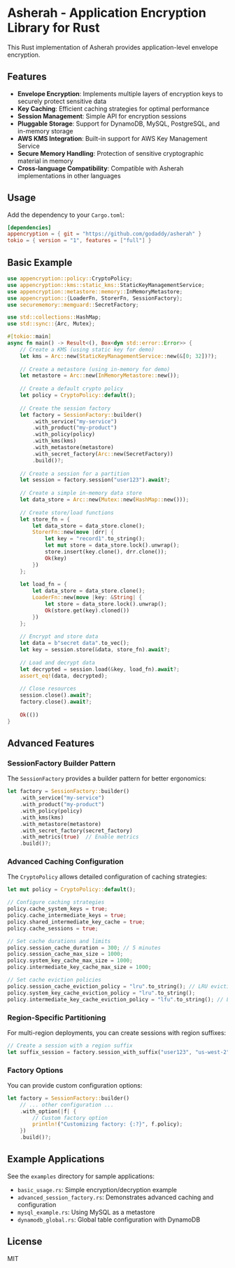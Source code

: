 # Asherah - Application Encryption Library for Rust

This Rust implementation of Asherah provides application-level envelope encryption.

## Features

- **Envelope Encryption**: Implements multiple layers of encryption keys to securely protect sensitive data
- **Key Caching**: Efficient caching strategies for optimal performance 
- **Session Management**: Simple API for encryption sessions
- **Pluggable Storage**: Support for DynamoDB, MySQL, PostgreSQL, and in-memory storage
- **AWS KMS Integration**: Built-in support for AWS Key Management Service
- **Secure Memory Handling**: Protection of sensitive cryptographic material in memory
- **Cross-language Compatibility**: Compatible with Asherah implementations in other languages

## Usage

Add the dependency to your `Cargo.toml`:

```toml
[dependencies]
appencryption = { git = "https://github.com/godaddy/asherah" }
tokio = { version = "1", features = ["full"] }
```

## Basic Example

```rust
use appencryption::policy::CryptoPolicy;
use appencryption::kms::static_kms::StaticKeyManagementService;
use appencryption::metastore::memory::InMemoryMetastore;
use appencryption::{LoaderFn, StorerFn, SessionFactory};
use securememory::memguard::SecretFactory;

use std::collections::HashMap;
use std::sync::{Arc, Mutex};

#[tokio::main]
async fn main() -> Result<(), Box<dyn std::error::Error>> {
    // Create a KMS (using static key for demo)
    let kms = Arc::new(StaticKeyManagementService::new(&[0; 32])?);
    
    // Create a metastore (using in-memory for demo)
    let metastore = Arc::new(InMemoryMetastore::new());
    
    // Create a default crypto policy
    let policy = CryptoPolicy::default();
    
    // Create the session factory
    let factory = SessionFactory::builder()
        .with_service("my-service")
        .with_product("my-product")
        .with_policy(policy)
        .with_kms(kms)
        .with_metastore(metastore)
        .with_secret_factory(Arc::new(SecretFactory))
        .build()?;
    
    // Create a session for a partition
    let session = factory.session("user123").await?;
    
    // Create a simple in-memory data store
    let data_store = Arc::new(Mutex::new(HashMap::new()));
    
    // Create store/load functions
    let store_fn = {
        let data_store = data_store.clone();
        StorerFn::new(move |drr| {
            let key = "record1".to_string();
            let mut store = data_store.lock().unwrap();
            store.insert(key.clone(), drr.clone());
            Ok(key)
        })
    };
    
    let load_fn = {
        let data_store = data_store.clone();
        LoaderFn::new(move |key: &String| {
            let store = data_store.lock().unwrap();
            Ok(store.get(key).cloned())
        })
    };
    
    // Encrypt and store data
    let data = b"secret data".to_vec();
    let key = session.store(&data, store_fn).await?;
    
    // Load and decrypt data
    let decrypted = session.load(&key, load_fn).await?;
    assert_eq!(data, decrypted);
    
    // Close resources
    session.close().await?;
    factory.close().await?;
    
    Ok(())
}
```

## Advanced Features

### SessionFactory Builder Pattern

The `SessionFactory` provides a builder pattern for better ergonomics:

```rust
let factory = SessionFactory::builder()
    .with_service("my-service")
    .with_product("my-product")
    .with_policy(policy)
    .with_kms(kms)
    .with_metastore(metastore)
    .with_secret_factory(secret_factory)
    .with_metrics(true)  // Enable metrics
    .build()?;
```

### Advanced Caching Configuration

The `CryptoPolicy` allows detailed configuration of caching strategies:

```rust
let mut policy = CryptoPolicy::default();

// Configure caching strategies
policy.cache_system_keys = true;
policy.cache_intermediate_keys = true;
policy.shared_intermediate_key_cache = true;
policy.cache_sessions = true;

// Set cache durations and limits
policy.session_cache_duration = 300; // 5 minutes
policy.session_cache_max_size = 1000;
policy.system_key_cache_max_size = 1000;
policy.intermediate_key_cache_max_size = 1000;

// Set cache eviction policies
policy.session_cache_eviction_policy = "lru".to_string(); // LRU eviction
policy.system_key_cache_eviction_policy = "lru".to_string();
policy.intermediate_key_cache_eviction_policy = "lfu".to_string(); // LFU for intermediate keys
```

### Region-Specific Partitioning

For multi-region deployments, you can create sessions with region suffixes:

```rust
// Create a session with a region suffix
let suffix_session = factory.session_with_suffix("user123", "us-west-2").await?;
```

### Factory Options

You can provide custom configuration options:

```rust
let factory = SessionFactory::builder()
    // ... other configuration ...
    .with_option(|f| {
        // Custom factory option
        println!("Customizing factory: {:?}", f.policy);
    })
    .build()?;
```

## Example Applications

See the `examples` directory for sample applications:

- `basic_usage.rs`: Simple encryption/decryption example
- `advanced_session_factory.rs`: Demonstrates advanced caching and configuration
- `mysql_example.rs`: Using MySQL as a metastore
- `dynamodb_global.rs`: Global table configuration with DynamoDB

## License

MIT